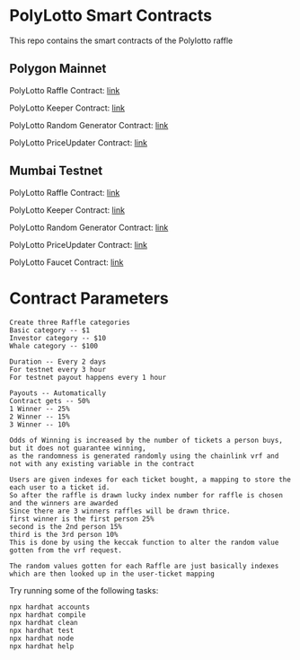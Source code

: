 # PolyLotto Smart Contracts

This repo contains the smart contracts of the Polylotto raffle


## Polygon Mainnet
PolyLotto Raffle Contract: [link](https://polygonscan.com/address/0x9267e9fe6148bf1226a8b9c038262672a57d6c5a#code)

PolyLotto Keeper Contract: [link](https://polygonscan.com/address/0xdc130f831d66dd083f23e49b80b890eecf7ba42c#code)

PolyLotto Random Generator Contract: [link](https://polygonscan.com/address/0x92f3915d158fdca4b526a4f5e2bc4314f2ee65cd#code)

PolyLotto PriceUpdater Contract: [link](https://polygonscan.com/address/0x6689e480f7b9b775091c812df76bac8b90456d46#code)

## Mumbai Testnet
PolyLotto Raffle Contract: [link](https://mumbai.polygonscan.com/address/0x99fbc7dd5354187b23c538fd2e477a084286a47b#code)

PolyLotto Keeper Contract: [link](https://mumbai.polygonscan.com/address/0x7acdc61b41103f12a9db9ec032e9c772aa90435d#code)

PolyLotto Random Generator Contract: [link](https://mumbai.polygonscan.com/address/0xf13c7d6c69f5f32c3bbb99c67f0c0866db7bd9f4#code)

PolyLotto PriceUpdater Contract: [link](https://mumbai.polygonscan.com/address/0x9b78a729cd10b29d37da5bf151036d4d3bca4db9#code)

PolyLotto Faucet Contract: [link](https://mumbai.polygonscan.com/address/0xcef1e15db4a759b394e017c54322cf00461e1fa9#code)




# Contract Parameters
    Create three Raffle categories
    Basic category -- $1
    Investor category -- $10
    Whale category -- $100

    Duration -- Every 2 days
    For testnet every 3 hour
    For testnet payout happens every 1 hour

    Payouts -- Automatically
    Contract gets -- 50%
    1 Winner -- 25%
    2 Winner -- 15%
    3 Winner -- 10%

    Odds of Winning is increased by the number of tickets a person buys, but it does not guarantee winning,
    as the randomness is generated randomly using the chainlink vrf and not with any existing variable in the contract

    Users are given indexes for each ticket bought, a mapping to store the each user to a ticket id.
    So after the raffle is drawn lucky index number for raffle is chosen and the winners are awarded
    Since there are 3 winners raffles will be drawn thrice.
    first winner is the first person 25%
    second is the 2nd person 15%
    third is the 3rd person 10%
    This is done by using the keccak function to alter the random value gotten from the vrf request.

    The random values gotten for each Raffle are just basically indexes which are then looked up in the user-ticket mapping

Try running some of the following tasks:

```shell
npx hardhat accounts
npx hardhat compile
npx hardhat clean
npx hardhat test
npx hardhat node
npx hardhat help
```
